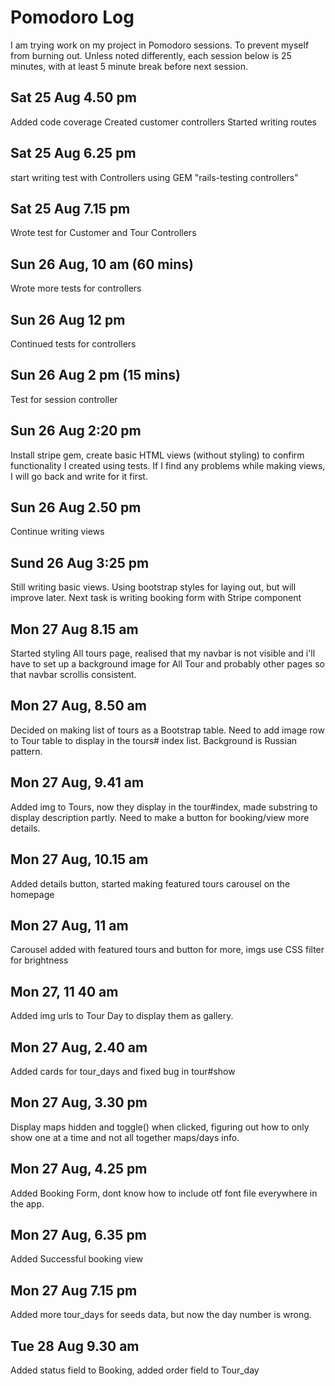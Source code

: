 # Pomodoro Log

I am trying work on my project in Pomodoro sessions.
To prevent myself from burning out.
Unless noted differently, each session below is 25 minutes, with at least 5 minute break before next session.

## Sat 25 Aug 4.50 pm
Added code coverage
Created customer controllers
Started writing routes

## Sat 25 Aug 6.25 pm
start writing test with Controllers using GEM "rails-testing controllers"

## Sat 25 Aug 7.15 pm
Wrote test for Customer and Tour Controllers

## Sun 26 Aug, 10 am (60 mins)
Wrote more tests for controllers

## Sun 26 Aug 12 pm
Continued tests for controllers

## Sun 26 Aug 2 pm (15 mins)
Test for session controller

## Sun 26 Aug 2:20 pm
Install stripe gem, create basic HTML views (without styling) to confirm functionality I created using tests.
If I find any problems while making views, I will go back and write for it first.

## Sun 26 Aug 2.50 pm
Continue writing views

## Sund 26 Aug 3:25 pm
Still writing basic views. Using bootstrap styles for laying out, but will improve later.
Next task is writing booking form with Stripe component

## Mon 27 Aug 8.15 am 
Started styling All tours page, realised that my navbar is not visible and i'll have to set up a background image for All Tour and probably other pages so that navbar scrollis consistent.

## Mon 27 Aug, 8.50 am
Decided on making list of tours as a Bootstrap table. Need to add image row to Tour table to display in the tours# index list. Background is Russian pattern.


## Mon 27 Aug, 9.41 am
Added img to Tours, now they display in the tour#index, made substring to display description partly. Need to make a button for booking/view more details.

## Mon 27 Aug, 10.15 am
Added details button, started making featured tours carousel on the homepage

## Mon 27 Aug, 11 am
Carousel added with featured tours and button for more, imgs use CSS filter for brightness

## Mon 27, 11 40 am
Added img urls to Tour Day to display them as gallery.

## Mon 27 Aug, 2.40 am
Added cards for tour_days and fixed bug in tour#show

## Mon 27 Aug, 3.30 pm
Display maps hidden and toggle() when clicked, figuring out how to only show one at a time and not all together maps/days info.
 

## Mon 27 Aug, 4.25 pm
Added Booking Form, dont know how to include otf font file everywhere in the app.

## Mon 27 Aug, 6.35 pm
Added Successful booking view

## Mon 27 Aug 7.15 pm
Added more tour_days for seeds data, but now the day number is wrong.



## Tue 28 Aug 9.30 am
Added status field to Booking, added order field to Tour_day


